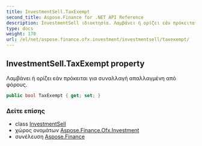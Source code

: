 ```yaml
---
title: InvestmentSell.TaxExempt
second_title: Aspose.Finance for .NET API Reference
description: InvestmentSell ιδιοκτησία. Λαμβάνει ή ορίζει εάν πρόκειται για συναλλαγή απαλλαγμένη από φόρους.
type: docs
weight: 170
url: /el/net/aspose.finance.ofx.investment/investmentsell/taxexempt/
---
```

## InvestmentSell.TaxExempt property

Λαμβάνει ή ορίζει εάν πρόκειται για συναλλαγή απαλλαγμένη από φόρους.

```csharp
public bool TaxExempt { get; set; }
```

### Δείτε επίσης

* class [InvestmentSell](../)
* χώρος ονομάτων [Aspose.Finance.Ofx.Investment](../../investmentsell/)
* συνέλευση [Aspose.Finance](../../../)


